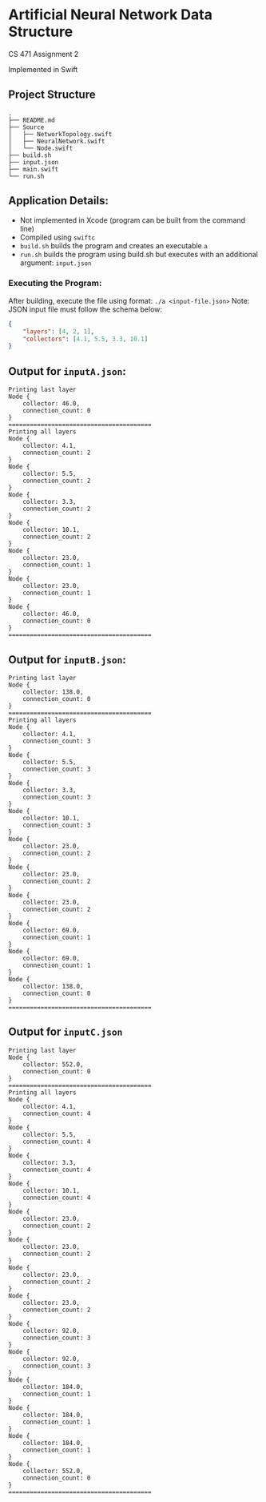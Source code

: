 # Artificial Neural Network Data Structure
CS 471 Assignment 2

Implemented in Swift


## Project Structure
```
.
├── README.md
├── Source
│   ├── NetworkTopology.swift
│   ├── NeuralNetwork.swift
│   └── Node.swift
├── build.sh
├── input.json
├── main.swift
└── run.sh
```


## Application Details:
- Not implemented in Xcode (program can be built from the command line)
- Compiled using `swiftc`
- `build.sh` builds the program and creates an executable `a`
- `run.sh` builds the program using build.sh but executes with an additional argument: `input.json`

### Executing the Program:
After building, execute the file using format: `./a <input-file.json>`
Note: JSON input file must follow the schema below:

```json
{
	"layers": [4, 2, 1],
	"collectors": [4.1, 5.5, 3.3, 10.1]
}
```


## Output for `inputA.json`:
```
Printing last layer
Node {
	collector: 46.0,
	connection_count: 0
}
========================================
Printing all layers
Node {
	collector: 4.1,
	connection_count: 2
}
Node {
	collector: 5.5,
	connection_count: 2
}
Node {
	collector: 3.3,
	connection_count: 2
}
Node {
	collector: 10.1,
	connection_count: 2
}
Node {
	collector: 23.0,
	connection_count: 1
}
Node {
	collector: 23.0,
	connection_count: 1
}
Node {
	collector: 46.0,
	connection_count: 0
}
========================================
```


## Output for `inputB.json`:
```
Printing last layer
Node {
	collector: 138.0,
	connection_count: 0
}
========================================
Printing all layers
Node {
	collector: 4.1,
	connection_count: 3
}
Node {
	collector: 5.5,
	connection_count: 3
}
Node {
	collector: 3.3,
	connection_count: 3
}
Node {
	collector: 10.1,
	connection_count: 3
}
Node {
	collector: 23.0,
	connection_count: 2
}
Node {
	collector: 23.0,
	connection_count: 2
}
Node {
	collector: 23.0,
	connection_count: 2
}
Node {
	collector: 69.0,
	connection_count: 1
}
Node {
	collector: 69.0,
	connection_count: 1
}
Node {
	collector: 138.0,
	connection_count: 0
}
========================================
```

## Output for `inputC.json`
```
Printing last layer
Node {
	collector: 552.0,
	connection_count: 0
}
========================================
Printing all layers
Node {
	collector: 4.1,
	connection_count: 4
}
Node {
	collector: 5.5,
	connection_count: 4
}
Node {
	collector: 3.3,
	connection_count: 4
}
Node {
	collector: 10.1,
	connection_count: 4
}
Node {
	collector: 23.0,
	connection_count: 2
}
Node {
	collector: 23.0,
	connection_count: 2
}
Node {
	collector: 23.0,
	connection_count: 2
}
Node {
	collector: 23.0,
	connection_count: 2
}
Node {
	collector: 92.0,
	connection_count: 3
}
Node {
	collector: 92.0,
	connection_count: 3
}
Node {
	collector: 184.0,
	connection_count: 1
}
Node {
	collector: 184.0,
	connection_count: 1
}
Node {
	collector: 184.0,
	connection_count: 1
}
Node {
	collector: 552.0,
	connection_count: 0
}
========================================
```
